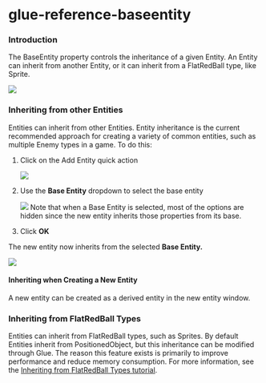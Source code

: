 # glue-reference-baseentity

### Introduction

The BaseEntity property controls the inheritance of a given Entity. An Entity can inherit from another Entity, or it can inherit from a FlatRedBall type, like Sprite.

![](../../media/2017-02-img\_58b3a85f1cdf9.png)

### Inheriting from other Entities

Entities can inherit from other Entities. Entity inheritance is the current recommended approach for creating a variety of common entities, such as multiple Enemy types in a game. To do this:

1.  Click on the Add Entity quick action

    ![](../../media/2023-07-img\_64b09867579c8.png)
2.  Use the **Base Entity** dropdown to select the base entity

    ![](../../media/2023-07-img\_64b0988c890c8.png) Note that when a Base Entity is selected, most of the options are hidden since the new entity inherits those properties from its base.
3. Click **OK**

The new entity now inherits from the selected **Base Entity.**

![](../../media/2023-07-img\_64b098e3931ba.png)

#### Inheriting when Creating a New Entity

A new entity can be created as a derived entity in the new entity window.

### Inheriting from FlatRedBall Types

Entities can inherit from FlatRedBall types, such as Sprites. By default Entities inherit from PositionedObject, but this inheritance can be modified through Glue. The reason this feature exists is primarily to improve performance and reduce memory consumption. For more information, see the [Inheriting from FlatRedBall Types tutorial](glue-tutorials-inheriting-from-flatredball-types.md).
